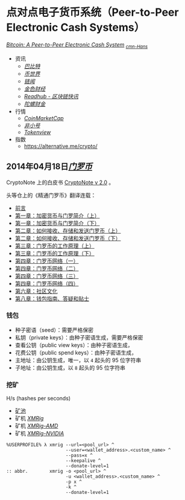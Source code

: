 # 点对点电子货币系统（Peer-to-Peer Electronic Cash Systems）

[*Bitcoin: A Peer-to-Peer Electronic Cash System*](https://bitcoin.org/bitcoin.pdf) <sub>
    [*cmn-Hans*](https://bitcoin.org/files/bitcoin-paper/bitcoin_zh_cn.pdf) </sub>

*   资讯
    *   [*巴比特*](https://8btc.com/)
    *   [*币世界*](https://bishijie.com/)
    *   [*链闻*](https://chainnews.com/)
    *   [*金色财经*](https://jinse.com/)
    *   [*Readhub - 区块链快讯*](https://readhub.cn/blockchain)
    *   [*陀螺财金*](https://tuoluocaijing.cn/)
*   行情
    *   [*CoinMarketCap*](https://coinmarketcap.com/)
    *   [*非小号*](https://feixiaohao.com/)
    *   [*Tokenview*](https://tokenview.com/)
* 指数
    *   <https://alternative.me/crypto/>

## 2014年04月18日[*门罗币*](https://getmonero.org/)

CryptoNote 上的白皮书 [CryptoNote v 2.0](https://cryptonote.org/whitepaper.pdf) 。

头等仓上的《精通门罗币》翻译连载：
*   [前言](https://www.first.vip/project/3837.html)
*   [第一章：加密货币与门罗简介（上）](https://www.first.vip/project/3843.html)
*   [第一章：加密货币与门罗简介（下）](https://www.first.vip/project/3847.html)
*   [第二章：如何接收、存储和发送门罗币（上）](https://www.first.vip/project/3849.html)
*   [第二章：如何接收、存储和发送门罗币（下）](https://www.first.vip/project/3855.html)
*   [第三章：门罗币的工作原理（上）](https://www.first.vip/project/3857.html)
*   [第三章：门罗币的工作原理（下）](https://www.first.vip/project/16697.html)
*   [第四章：门罗币网络（一）](https://www.first.vip/project/16699.html)
*   [第四章：门罗币网络（二）](https://www.first.vip/project/16701.html)
*   [第四章：门罗币网络（三）](https://www.first.vip/project/16703.html)
*   [第四章：门罗币网络（四）](https://www.first.vip/project/3869.html)
*   [第六章：社区文化](https://www.first.vip/project/16709.html)
*   [第八章：钱包指南、答疑和贴士](https://www.first.vip/project/16711.html)

### 钱包

*   种子密语（seed）：需要严格保密
*   私钥（private keys）：由种子密语生成，需要严格保密
*   查看公钥（public view keys）：由种子密语生成，
*   花费公钥（public spend keys）：由种子密语生成，
*   主地址：由公钥生成，唯一，以 `4` 起头的 95 位字符串
*   子地址：由公钥生成，以 `8` 起头的 95 位字符串

### 挖矿

H/s (hashes per seconds)

*   [矿池](https://miningpoolstats.stream/monero)
*   矿机 [*XMRig*](https://github.com/xmrig/xmrig)
*   矿机 [*XMRig-AMD*](https://github.com/xmrig/xmrig-amd)
*   矿机 [*XMRig-NVIDIA*](https://github.com/xmrig/xmrig-nvidia)

```cmder
%USERPROFILE% λ xmrig --url=<pool_url> ^
                      --user=<wallet_address>.<custom_name> ^
                      --pass=x ^
                      --keepalive ^
                      --donate-level=1
:: abbr.        xmrig -o <pool_url> ^
                      -u <wallet_address>.<custom_name> ^
                      -p x ^
                      -k ^
                      --donate-level=1
```
